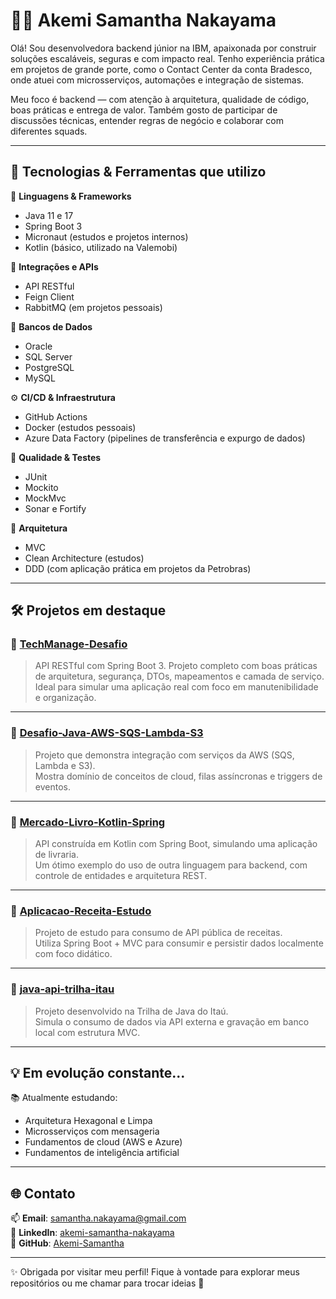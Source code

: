 # 👩‍💻 Akemi Samantha Nakayama

Olá! Sou desenvolvedora backend júnior na IBM, apaixonada por construir soluções escaláveis, seguras e com impacto real. Tenho experiência prática em projetos de grande porte, como o Contact Center da conta Bradesco, onde atuei com microsserviços, automações e integração de sistemas.

Meu foco é backend — com atenção à arquitetura, qualidade de código, boas práticas e entrega de valor. Também gosto de participar de discussões técnicas, entender regras de negócio e colaborar com diferentes squads.

---

## 🚀 Tecnologias & Ferramentas que utilizo

🧠 **Linguagens & Frameworks**
- Java 11 e 17
- Spring Boot 3
- Micronaut (estudos e projetos internos)
- Kotlin (básico, utilizado na Valemobi)

🔗 **Integrações e APIs**
- API RESTful
- Feign Client
- RabbitMQ (em projetos pessoais)

💾 **Bancos de Dados**
- Oracle
- SQL Server
- PostgreSQL
- MySQL

⚙️ **CI/CD & Infraestrutura**
- GitHub Actions
- Docker (estudos pessoais)
- Azure Data Factory (pipelines de transferência e expurgo de dados)

🧪 **Qualidade & Testes**
- JUnit
- Mockito
- MockMvc
- Sonar e Fortify

📐 **Arquitetura**
- MVC
- Clean Architecture (estudos)
- DDD (com aplicação prática em projetos da Petrobras)

---

## 🛠️ Projetos em destaque

### 🔹 [TechManage-Desafio](https://github.com/Akemi-Samantha/TechManage-Desafio)  
> API RESTful com Spring Boot 3. Projeto completo com boas práticas de arquitetura, segurança, DTOs, mapeamentos e camada de serviço.  
> Ideal para simular uma aplicação real com foco em manutenibilidade e organização.

---

### 🔹 [Desafio-Java-AWS-SQS-Lambda-S3](https://github.com/Akemi-Samantha/Desafio-Java-AWS-SQS-Lambda-S3)  
> Projeto que demonstra integração com serviços da AWS (SQS, Lambda e S3).  
> Mostra domínio de conceitos de cloud, filas assíncronas e triggers de eventos.

---

### 🔹 [Mercado-Livro-Kotlin-Spring](https://github.com/Akemi-Samantha/Mercado-Livro-Kotlin-Spring)  
> API construída em Kotlin com Spring Boot, simulando uma aplicação de livraria.  
> Um ótimo exemplo do uso de outra linguagem para backend, com controle de entidades e arquitetura REST.

---

### 🔹 [Aplicacao-Receita-Estudo](https://github.com/Akemi-Samantha/Aplicacao-Receita-Estudo)  
> Projeto de estudo para consumo de API pública de receitas.  
> Utiliza Spring Boot + MVC para consumir e persistir dados localmente com foco didático.

---

### 🔹 [java-api-trilha-itau](https://github.com/Akemi-Samantha/ExpectativasMercadoAnuais) 
> Projeto desenvolvido na Trilha de Java do Itaú.  
> Simula o consumo de dados via API externa e gravação em banco local com estrutura MVC.

---

## 💡 Em evolução constante...

📚 Atualmente estudando:
- Arquitetura Hexagonal e Limpa
- Microsserviços com mensageria
- Fundamentos de cloud (AWS e Azure)
- Fundamentos de inteligência artificial

---

## 🌐 Contato

📫 **Email**: samantha.nakayama@gmail.com  
🔗 **LinkedIn**: [akemi-samantha-nakayama](https://www.linkedin.com/in/akemi-samantha-nakayama-121622206/)  
🐙 **GitHub**: [Akemi-Samantha](https://github.com/Akemi-Samantha)

---

✨ Obrigada por visitar meu perfil! Fique à vontade para explorar meus repositórios ou me chamar para trocar ideias 💙
